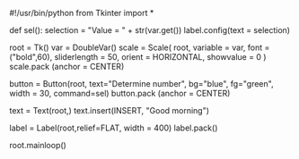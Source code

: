 #!/usr/bin/python
from Tkinter import *

def sel():
   selection = "Value = " + str(var.get())
   label.config(text = selection)

root = Tk()
var = DoubleVar()
scale = Scale( root, variable = var, font = ("bold",60), sliderlength = 50, orient = HORIZONTAL, showvalue = 0 )
scale.pack (anchor = CENTER)

button = Button(root, text="Determine number", bg="blue", fg="green", width = 30, command=sel)
button.pack (anchor = CENTER)

text = Text(root,)
text.insert(INSERT, "Good morning")

label = Label(root,relief=FLAT, width = 400)
label.pack()

root.mainloop()
